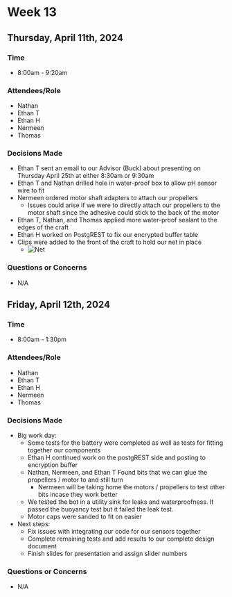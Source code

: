 # Week 13
## Thursday, April 11th, 2024
### Time
- 8:00am - 9:20am
### Attendees/Role
- Nathan
- Ethan T
- Ethan H
- Nermeen
- Thomas
### Decisions Made
- Ethan T sent an email to our Advisor (Buck) about presenting on Thursday April 25th at either 8:30am or 9:30am
- Ethan T and Nathan drilled hole in water-proof box to allow pH sensor wire to fit
- Nermeen ordered motor shaft adapters to attach our propellers
    - Issues could arise if we were to directly attach our propellers to the motor shaft since the adhesive could stick to the back of the motor
- Ethan T, Nathan, and Thomas applied more water-proof sealant to the edges of the craft
- Ethan H worked on PostgREST to fix our encrypted buffer table
- Clips were added to the front of the craft to hold our net in place
    - ![Net](img/net.png)
### Questions or Concerns
- N/A

## Friday, April 12th, 2024
### Time
- 8:00am - 1:30pm
### Attendees/Role
- Nathan
- Ethan T
- Ethan H
- Nermeen
- Thomas
### Decisions Made
- Big work day:
    - Some tests for the battery were completed as well as tests for fitting together our components
    - Ethan H continued work on the postgREST side and posting to encryption buffer
    - Nathan, Nermeen, and Ethan T Found bits that we can glue the propellers / motor to and still turn
        - Nermeen will be taking home the motors / propellers to test other bits incase they work better
    - We tested the bot in a utility sink for leaks and waterproofness. It passed the buoyancy test but it failed the leak test.
    - Motor caps were sanded to fit on easier 
- Next steps:
    - Fix issues with integrating our code for our sensors together
    - Complete remaining tests and add results to our complete design document
    - Finish slides for presentation and assign slider numbers
### Questions or Concerns
- N/A